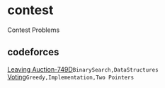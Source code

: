 # contest
Contest Problems

## codeforces
  [Leaving Auction-749D](http://codeforces.com/problemset/problem/749/D)```BinarySearch,DataStructures```
  [Voting](http://codeforces.com/problemset/problem/749/C)```Greedy,Implementation,Two Pointers```